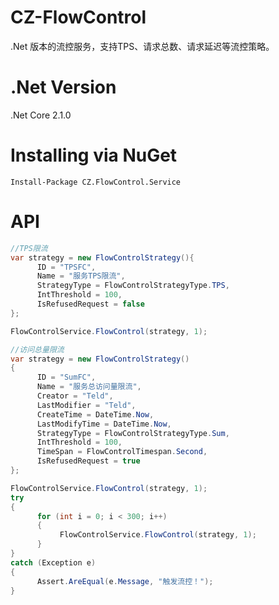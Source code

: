 # CZ-FlowControl
.Net 版本的流控服务，支持TPS、请求总数、请求延迟等流控策略。
# .Net Version
.Net Core 2.1.0
# Installing via NuGet

    Install-Package CZ.FlowControl.Service

# API
```csharp
//TPS限流
var strategy = new FlowControlStrategy(){
      ID = "TPSFC",      
      Name = "服务TPS限流",     
      StrategyType = FlowControlStrategyType.TPS,
      IntThreshold = 100,
      IsRefusedRequest = false
};

FlowControlService.FlowControl(strategy, 1);
```
```csharp
//访问总量限流
var strategy = new FlowControlStrategy()
{
      ID = "SumFC",
      Name = "服务总访问量限流",
      Creator = "Teld",
      LastModifier = "Teld",
      CreateTime = DateTime.Now,
      LastModifyTime = DateTime.Now,
      StrategyType = FlowControlStrategyType.Sum,
      IntThreshold = 100,
      TimeSpan = FlowControlTimespan.Second,
      IsRefusedRequest = true
};

FlowControlService.FlowControl(strategy, 1);
try
{
      for (int i = 0; i < 300; i++)
      {
           FlowControlService.FlowControl(strategy, 1);
      }
}
catch (Exception e)
{
      Assert.AreEqual(e.Message, "触发流控！");
}

```


